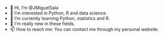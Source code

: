 - 👋 Hi, I’m @JMiguelSala
- 👀 I’m interested in Python, R and data science.
- 🌱 I’m currently learning Python, statistics and R.
- 💞️ I'm really new in these fields.
- 📫 How to reach me: You can contact me through my personal website.

<!---
JMiguelSala/JMiguelSala is a ✨ special ✨ repository because its `README.md` (this file) appears on your GitHub profile.
You can click the Preview link to take a look at your changes.
--->
